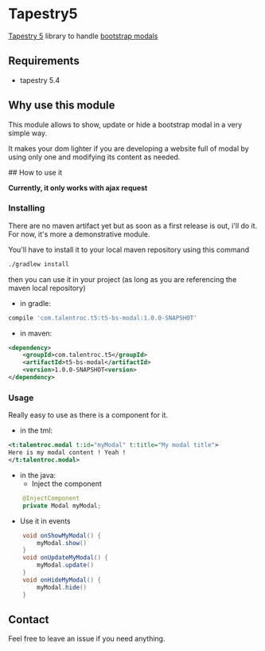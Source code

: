 # Tapestry5

[Tapestry 5](http://tapestry.apache.org/) library to handle
[bootstrap modals](http://getbootstrap.com/javascript/#modals)

## Requirements

* tapestry 5.4

## Why use this module

This module allows to show, update or hide a bootstrap modal in a very simple way.

It makes your dom lighter if you are developing a website full of modal by using only one and modifying its
content as needed.

## How to use it

__Currently, it only works with ajax request__


### Installing

There are no maven artifact yet but as soon as a first release is out, i'll do it. For now, it's more a demonstrative
module.

You'll have to install it to your local maven repository using this command

```bash
./gradlew install
```

then you can use it in your project (as long as you are referencing the maven local repository)

* in gradle:
```gradle
compile 'com.talentroc.t5:t5-bs-modal:1.0.0-SNAPSHOT'
```
* in maven:
```xml
<dependency>
    <groupId>com.talentroc.t5</groupId>
    <artifactId>t5-bs-modal</artifactId>
    <version>1.0.0-SNAPSHOT<version>
</dependency>
```

### Usage

Really easy to use as there is a component for it.

* in the tml:
```xml
<t:talentroc.modal t:id="myModal" t:title="My modal title">
Here is my modal content ! Yeah !
</t:talentroc.modal>
```
* in the java:
  * Inject the component
```java
    @InjectComponent
    private Modal myModal;
```
  * Use it in events
```java
    void onShowMyModal() {
        myModal.show()
    }
    void onUpdateMyModal() {
        myModal.update()
    }
    void onHideMyModal() {
        myModal.hide()
    }
```

## Contact

Feel free to leave an issue if you need anything.
